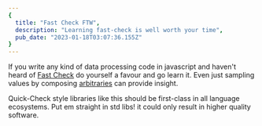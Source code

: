 ```yaml
---
{
  title: "Fast Check FTW",
  description: "Learning fast-check is well worth your time",
  pub_date: "2023-01-18T03:07:36.155Z"
}
---
```


If you write any kind of data processing code in javascript and haven't heard of [Fast Check][fc] do
yourself a favour and go learn it. Even just sampling values by composing [arbitraries][arb] can
provide insight.

Quick-Check style libraries like this should be first-class in all language ecosystems. Put em
straight in std libs! it could only result in higher quality software.

[fc]: https://github.com/dubzzz/fast-check
[arb]:
  https://github.com/dubzzz/fast-check/blob/main/packages/fast-check/documentation/Arbitraries.md
